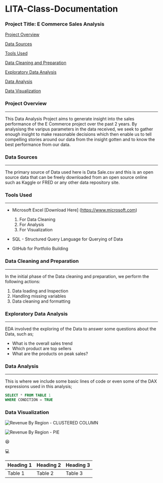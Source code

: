 # LITA-Class-Documentation

### Project Title: E Commerce Sales Analysis

[Project Overview](#project-overview)

[Data Sources](#data-sources)

[Tools Used](#tools-used)

[Data Cleaning and Preparation](#data-cleaning-and-preparation)

[Exploratory Data Analysis](#exploratory-data-analysis)

[Data Analysis](#data-analysis)

[Data Visualization](#data-visualization)


### Project Overview
---
This Data Analysis Project aims to generate insight into the sales performance of the E Commerce project over the past 2 years. By analysisng the varipus parameters in the data received, we seek to gather enough insight to make reasonable decisions which then enable us to tell compelling stories around our data from the insight gotten and to know the best performance from our data.

### Data Sources
---
The primary source of Data used here is Data Sale.csv and this is an open source data that can be freely downloaded from an open source online such as Kaggle or FRED or any other data repository site.

### Tools Used
---
- Microsoft Excel [Download Here] (https://www.microsoft.com)
  1. For Data Cleaning
  2. For  Analysis
  3. For Visualization
     
- SQL - Structured Query Language for Querying of Data
- GitHub for Portfolio Building

### Data Cleaning and Preparation
---
In the initial phase of the Data cleaning and preparation, we perform the following actions:
1. Data loading and Inspection
2. Handling missing variables
3. Data cleaning and formatting

### Exploratory Data Analysis
---
EDA involved the exploring of the Data to answer some questions about the Data, such as;
- What is the overall sales trend
- Which product are top sellers
- What are the products on peak sales?

### Data Analysis
---
This is where we include some basic lines of code or even some of the DAX expressions used in this analysis;

```SQL
SELECT * FROM TABLE 1
WHERE CONDITION = TRUE
```
### Data Visualization

![Revenue By Region - CLUSTERED COLUMN](https://github.com/user-attachments/assets/2734e245-5296-46d5-bfbe-d2a19ff058ab)

![Revenue By Region - PIE](https://github.com/user-attachments/assets/7d0b6ac4-cb3f-4ed1-aa8e-3838338c1e25)

😆

💻

| Heading 1 | Heading 2 | Heading 3|
|-----------|-----------|----------|
|Table 1|Table 2|Table 3|
